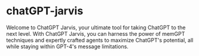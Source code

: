 # chatGPT-jarvis
Welcome to ChatGPT Jarvis, your ultimate tool for taking ChatGPT to the next level. With ChatGPT Jarvis, you can harness the power of memGPT techniques and expertly crafted agents to maximize ChatGPT's potential, all while staying within GPT-4's message limitations.
